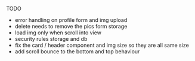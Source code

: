 TODO

- error handling on profile form and img upload
- delete needs to remove the pics form storage
- load img only when scroll into view
- security rules storage and db
- fix the card / header component and img size so they are all same size
- add scroll bounce to the bottom and top behaviour

